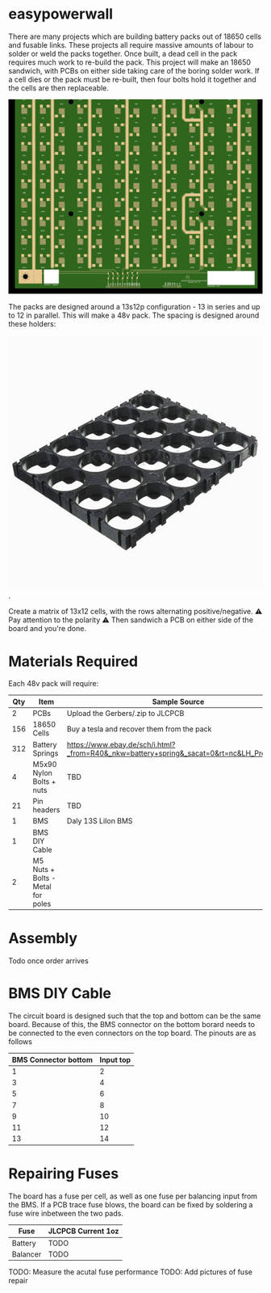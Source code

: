 easypowerwall
=============

There are many projects which are building battery packs out of 18650 cells and fusable links. These
projects all require massive amounts of labour to solder or weld the packs together. Once built, a dead
cell in the pack requires much work to re-build the pack. This project will make an 18650 sandwich,
with PCBs on either side taking care of the boring solder work. If a cell dies or the pack must be re-built,
then four bolts hold it together and the cells are then replaceable.

![example board](/Docs/board.png)

The packs are designed around a 13s12p configuration - 13 in series and up to 12 in parallel. This will make
a 48v pack. The spacing is designed around these holders:

![18650 holder](/Docs/cell_holder.jpg).

Create a matrix of 13x12 cells, with the rows alternating positive/negative. :warning: Pay attention to the polarity :warning:
Then sandwich a PCB on either side of the board and you're done.


Materials Required
==================

Each 48v pack will require:

Qty | Item | Sample Source
--- | ------------- | -----------
2 | PCBs | Upload the Gerbers/<release>.zip to JLCPCB
156 | 18650 Cells | Buy a tesla and recover them from the pack
312 | Battery Springs | https://www.ebay.de/sch/i.html?_from=R40&_nkw=battery+spring&_sacat=0&rt=nc&LH_PrefLoc=2
4 | M5x90 Nylon Bolts + nuts | TBD
21 | Pin headers | TBD
1 | BMS | Daly 13S LiIon BMS
1 | BMS DIY Cable
2 | M5 Nuts + Bolts - Metal for poles

Assembly
========

Todo once order arrives

BMS DIY Cable
=============

The circuit board is designed such that the top and bottom can be the same board. Because of this, the BMS connector on
the bottom borard needs to be connected to the even connectors on the top board. The pinouts are as follows

BMS Connector bottom | Input top
-------------------- | ---------
1 | 2
3 | 4
5 | 6
7 | 8
9 | 10
11 | 12
13 | 14

Repairing Fuses
===============

The board has a fuse per cell, as well as one fuse per balancing input from the BMS. If a PCB trace fuse blows,
the board can be fixed by soldering a fuse wire inbetween the two pads.

Fuse | JLCPCB Current 1oz
---- | ------------------
Battery | TODO
Balancer | TODO

TODO: Measure the acutal fuse performance
TODO: Add pictures of fuse repair
